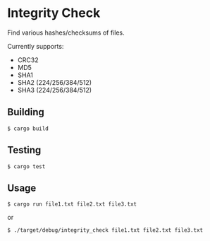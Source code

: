 # Integrity Check

Find various hashes/checksums of files.

Currently supports:

* CRC32
* MD5
* SHA1
* SHA2 (224/256/384/512)
* SHA3 (224/256/384/512)

## Building

    $ cargo build

## Testing

    $ cargo test

## Usage

    $ cargo run file1.txt file2.txt file3.txt

or

    $ ./target/debug/integrity_check file1.txt file2.txt file3.txt
